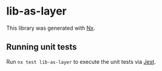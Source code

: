 # lib-as-layer

This library was generated with [Nx](https://nx.dev).

## Running unit tests

Run `nx test lib-as-layer` to execute the unit tests via [Jest](https://jestjs.io).
